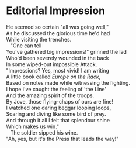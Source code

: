 # Editorial Impression 

He seemed so certain "all was going well,"  
As he discussed the glorious time he'd had  
While visiting the trenches.  
&nbsp;&nbsp;&nbsp;"One can tell  
You've gathered big impressions!" grinned the lad  
Who'd been severely wounded in the back  
In some wiped-out impossible Attack.  
"Impressions? Yes, most vivid! I am writing  
A little book called _Europe on the Rack_,  
Based on notes made while witnessing the fighting.  
I hope I've caught the feeling of 'the Line'  
And the amazing spirit of the troops.  
By Jove, those flying-chaps of ours are fine!  
I watched one daring beggar looping loops,  
Soaring and diving like some bird of prey.  
And through it all I felt that splendour shine  
Which makes us win."  
&nbsp;&nbsp;&nbsp;The soldier sipped his wine.  
"Ah, yes, but it's the Press that leads the way!"  
